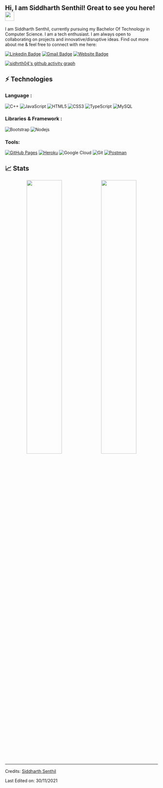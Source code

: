 ## Hi, I am Siddharth Senthil! Great to see you here! <img src="https://raw.githubusercontent.com/aemmadi/aemmadi/master/wave.gif" width="30px">

I am Siddharth Senthil, currently pursuing my Bachelor Of Technology in Computer Science. I am a tech enthusiast. I am always open to collaborating on projects and innovative/disruptive ideas. Find out more about me & feel free to connect with me here:

[![Linkedin Badge](https://img.shields.io/badge/-Siddharth-blue?style=flat-square&logo=Linkedin&logoColor=white&link=https://www.linkedin.com/in/sidhrth04/)](https://www.linkedin.com/in/sidhrth04/)
[![Gmail Badge](https://img.shields.io/badge/-senthilsiddharth2004@gmail.com-c14438?style=flat-square&logo=Gmail&logoColor=white&link=mailto:senthilsiddharth2004@gmail.com)](mailto:senthilsiddharth2004@gmail.com)
[![Website Badge](https://img.shields.io/badge/-Portfolio-black?style=flat-square&logo=Wordpress&logoColor=white&link=https://sidhrth04.github.io/portfolio/#/)](https://sidhrth04.github.io/portfolio/#/)

[![sidhrth04's github activity graph](https://activity-graph.herokuapp.com/graph?username=sidhrth04&theme=xcode)](https://git.io/sidhrth04)

## ⚡ Technologies

### Language :
![C++](https://img.shields.io/badge/-C++-00599C?style=flat-square&logo=c)
![JavaScript](https://img.shields.io/badge/-JavaScript-black?style=flat-square&logo=javascript)
![HTML5](https://img.shields.io/badge/-HTML5-E34F26?style=flat-square&logo=html5&logoColor=white)
![CSS3](https://img.shields.io/badge/-CSS3-1572B6?style=flat-square&logo=css3)
![TypeScript](https://img.shields.io/badge/-TypeScript-007ACC?style=flat-square&logo=typescript)
![MySQL](https://img.shields.io/badge/-MySQL-black?style=flat-square&logo=mysql)
### Libraries & Framework :

![Bootstrap](https://img.shields.io/badge/-Bootstrap-563D7C?style=flat-square&logo=bootstrap)
![Nodejs](https://img.shields.io/badge/-Nodejs-black?style=flat-square&logo=Node.js)

### Tools:

<a href="#"><img alt="GitHub Pages" src="https://img.shields.io/badge/GitHub%20Pages-%23327FC7.svg?logo=github&logoColor=white"></a> 
<a href="#"><img alt="Heroku" src="https://img.shields.io/badge/Heroku%20-%23430098.svg?logo=heroku&logoColor=white"></a>
![Google Cloud](https://img.shields.io/badge/Google%20Cloud-black?style=flat-square&logo=google-cloud)
![Git](https://img.shields.io/badge/-Git-black?style=flat-square&logo=git)
<a href="#"><img alt="Postman" src="https://img.shields.io/badge/Postman-FF6C37?logo=postman&logoColor=white"></a>

## 📈 Stats

<p align="center">

  <img width="48%" src="https://github-readme-stats.vercel.app/api?username=sidhrth04&show_icons=true&theme=tokyonight" />
  <img width="48%" src="https://github-readme-streak-stats.herokuapp.com/?user=sidhrth04&theme=tokyonight" />
</p>

<br>


-----
Credits: [Siddharth Senthil](https://github.com/sidhrth04)

Last Edited on: 30/11/2021
